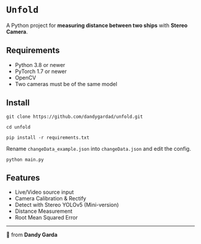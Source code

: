 # ``Unfold``
A Python project for **measuring distance between two ships** with **Stereo Camera**.

## Requirements
- Python 3.8 or newer
- PyTorch 1.7 or newer
- OpenCV
- Two cameras must be of the same model

## Install
```
git clone https://github.com/dandygardad/unfold.git

cd unfold

pip install -r requirements.txt
```

Rename `changeData_example.json` into `changeData.json` and edit the config.

```
python main.py
```

## Features
- Live/Video source input
- Camera Calibration & Rectify
- Detect with Stereo YOLOv5 (Mini-version)
- Distance Measurement
- Root Mean Squared Error

---

🌸 from **Dandy Garda**
